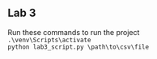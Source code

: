 ## Lab 3 


Run these commands to run the project <br>
`.\venv\Scripts\activate` <br>
`python lab3_script.py \path\to\csv\file`